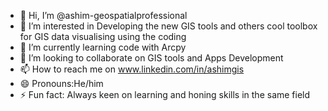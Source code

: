 - 👋 Hi, I’m @ashim-geospatialprofessional
- 👀 I’m interested in Developing the new GIS tools and others cool toolbox for GIS data visualising using the coding   
- 🌱 I’m currently learning code with Arcpy
- 💞️ I’m looking to collaborate on GIS tools and Apps Development 
- 📫 How to reach me on www.linkedin.com/in/ashimgis
- 😄 Pronouns:He/him
- ⚡ Fun fact: Always keen on learning and honing skills in the same field 

<!---
ashim-geospatialprofessional/ashim-geospatialprofessional is a ✨ special ✨ repository because its `README.md` (this file) appears on your GitHub profile.
You can click the Preview link to take a look at your changes.
--->
